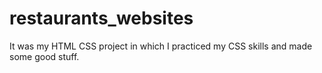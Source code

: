 # restaurants_websites
It was my HTML CSS project in which I practiced my CSS skills and made some good stuff.
